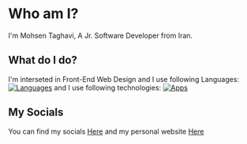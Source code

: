 # Who am I?
I'm Mohsen Taghavi, A Jr. Software Developer from Iran.
## What do I do?
I'm interseted in Front-End Web Design and I use following Languages:
[![Languages](https://skillicons.dev/icons?i=cpp,md,html,css,js,dart,flutter&theme=dark)](#)
and I use following technologies:
[![Apps](https://skillicons.dev/icons?i=discord,ps,pr,arduino,github,unity,vscode,visualstudio&theme=dark)](#)
## My Socials
You can find my socials [Here](https://s.nashef.ir/?u=social) and my personal website [Here](https://en.mohsentaghavi.ir)
